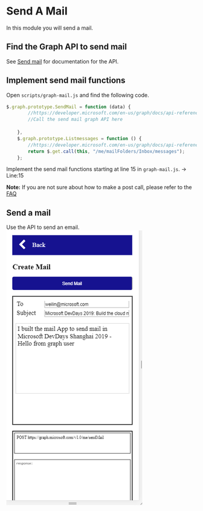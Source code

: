 # Send A Mail
In this module you will send a mail.

## Find the Graph API to send mail
See [Send mail](https://developer.microsoft.com/en-us/graph/docs/api-reference/v1.0/api/user_sendmail) for documentation for the API.

## Implement send mail functions
Open `scripts/graph-mail.js` and find the following code.
```javascript
$.graph.prototype.SendMail = function (data) {
        //https://developer.microsoft.com/en-us/graph/docs/api-reference/v1.0/api/user_sendmail
        //Call the send mail graph API here
        
    },
    $.graph.prototype.Listmessages = function () {
        //https://developer.microsoft.com/en-us/graph/docs/api-reference/v1.0/api/user_list_messages
        return $.get.call(this, "/me/mailFolders/Inbox/messages");
    };
```
Implement the send mail functions starting at line 15 in `graph-mail.js`.
 -> Line:15

**Note:** If you are not sure about how to make a post call, please refer to the [FAQ](https://github.com/InteropEvents/mail-app-microsoft-graph/blob/master/exercises/FAQ.md)
 
## Send a mail
Use the API to send an email.
![Send mail](imgs/sendmail.png "Send mail")